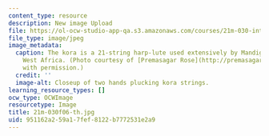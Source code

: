 ```yaml
---
content_type: resource
description: New image Upload
file: https://ol-ocw-studio-app-qa.s3.amazonaws.com/courses/21m-030-introduction-to-world-music-fall-2006/951162a259a17fef8122b7772531e2a9_21m-030f06-th.jpg
file_type: image/jpeg
image_metadata:
  caption: The kora is a 21-string harp-lute used extensively by Mandigo peoples in
    West Africa. (Photo courtesy of [Premasagar Rose](http://premasagar.com/). Used
    with permission.)
  credit: ''
  image-alt: Closeup of two hands plucking kora strings.
learning_resource_types: []
ocw_type: OCWImage
resourcetype: Image
title: 21m-030f06-th.jpg
uid: 951162a2-59a1-7fef-8122-b7772531e2a9
---
```

